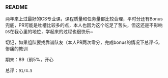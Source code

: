 ### README

两年来上过最好的CS专业课，课程质量和任务量都比较合理，平时分还有Bonus兜底，PR可能是吐槽比较多的点，本人也因为这个吃足了苦头，但这还是不影响`DS`在我心里的地位，学起来的过程也很快乐~

切记，如果组队要找靠谱队友（本人PR两次零分，完成bonus的情况下总评-5，惨痛的教训

期末：89（前5%，开心

总评：`91/4.5`

